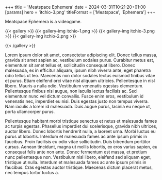 +++
title = 'Meatspace Ephemera'
date = 2024-03-31T10:21:20+01:00
[params]
    hero = 'itchio-3.png'
    titleFormat = ['Meatspace', 'Ephemera']
+++

Meatspace Ephemera is a videogame.

{{< gallery >}}
{{< gallery-img itchio-1.png >}}
{{< gallery-img itchio-3.png >}}
{{< gallery-img itchio-2.png >}}
<!-- {{< gallery-img IMG_8798.JPG >}}
{{< gallery-img IMG_8798.JPG >}} -->
{{< /gallery >}}

Lorem ipsum dolor sit amet, consectetur adipiscing elit. Donec tellus massa, gravida sit amet sapien ac, vestibulum sodales purus. Curabitur metus est, elementum sit amet tellus et, sollicitudin consequat libero. Donec malesuada, ex in efficitur aliquam, ipsum nibh viverra ante, eget pharetra odio tellus ut leo. Maecenas non dolor sodales lectus euismod finibus vitae et purus. Etiam eleifend orci vitae nisl aliquam ultricies. Pellentesque in nisl libero. Mauris a nulla odio. Vestibulum venenatis egestas elementum. Pellentesque finibus nisi augue, non iaculis lectus facilisis ac. Sed elementum nunc vel dictum convallis. Fusce enim eros, vestibulum id venenatis nec, imperdiet eu nisi. Duis egestas justo non tempus viverra. Nam iaculis a lorem id malesuada. Duis augue purus, lacinia eu neque ut, porta ullamcorper purus.

Pellentesque habitant morbi tristique senectus et netus et malesuada fames ac turpis egestas. Phasellus imperdiet dui scelerisque, gravida nibh ultrices, auctor libero. Donec lobortis hendrerit nulla, a laoreet urna. Morbi luctus eu purus ut lobortis. Interdum et malesuada fames ac ante ipsum primis in faucibus. Proin facilisis eu odio vitae sollicitudin. Duis bibendum porttitor cursus. Aenean tincidunt, magna ut mollis lobortis, ex eros varius sapien, eu consequat felis ante non ante. Donec fermentum est massa, et pretium nunc pellentesque non. Vestibulum nisl libero, eleifend sed aliquam eget, tristique ut nulla. Interdum et malesuada fames ac ante ipsum primis in faucibus. Cras egestas auctor tristique. Maecenas dictum placerat metus, nec tempus tortor luctus a. 